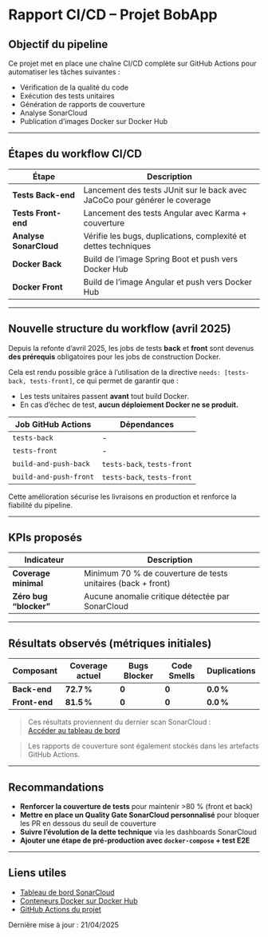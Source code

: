 # Rapport CI/CD – Projet BobApp

## Objectif du pipeline

Ce projet met en place une chaîne CI/CD complète sur GitHub Actions pour automatiser les tâches suivantes :
- Vérification de la qualité du code
- Exécution des tests unitaires
- Génération de rapports de couverture
- Analyse SonarCloud
- Publication d’images Docker sur Docker Hub

---

## Étapes du workflow CI/CD

| Étape                       | Description                                                                 |
|----------------------------|-----------------------------------------------------------------------------|
| **Tests Back-end**         | Lancement des tests JUnit sur le back avec JaCoCo pour générer le coverage |
| **Tests Front-end**        | Lancement des tests Angular avec Karma + couverture                        |
| **Analyse SonarCloud**     | Vérifie les bugs, duplications, complexité et dettes techniques             |
| **Docker Back**            | Build de l’image Spring Boot et push vers Docker Hub                       |
| **Docker Front**           | Build de l’image Angular et push vers Docker Hub                           |

---

## Nouvelle structure du workflow (avril 2025)

Depuis la refonte d’avril 2025, les jobs de tests **back** et **front** sont devenus **des prérequis** obligatoires pour les jobs de construction Docker.

Cela est rendu possible grâce à l’utilisation de la directive `needs: [tests-back, tests-front]`, ce qui permet de garantir que :

- Les tests unitaires passent **avant** tout build Docker.
- En cas d’échec de test, **aucun déploiement Docker ne se produit.**

| Job GitHub Actions        | Dépendances                      |
|---------------------------|----------------------------------|
| `tests-back`              | -                                |
| `tests-front`             | -                                |
| `build-and-push-back`     | `tests-back`, `tests-front`      |
| `build-and-push-front`    | `tests-back`, `tests-front`      |

Cette amélioration sécurise les livraisons en production et renforce la fiabilité du pipeline.

---

## KPIs proposés

| Indicateur                 | Description                                                                 |
|----------------------------|-----------------------------------------------------------------------------|
| **Coverage minimal**       | Minimum 70 % de couverture de tests unitaires (back + front)                |
| **Zéro bug “blocker”**     | Aucune anomalie critique détectée par SonarCloud                            |

---

## Résultats observés (métriques initiales)

| Composant       | Coverage actuel  | Bugs Blocker | Code Smells | Duplications |
|------------------|------------------|--------------|-------------|--------------|
| **Back-end**     | **72.7 %**       | **0**        | **0**       | **0.0 %**     |
| **Front-end**    | **81.5 %**       | **0**        | **0**       | **0.0 %**     |

> Ces résultats proviennent du dernier scan SonarCloud :  
> [Accéder au tableau de bord](https://sonarcloud.io/summary/new_code?id=KevinWlk_Gerez-un-projet-collaboratif-en-int-grant-une-demarche-CI-CD)

> Les rapports de couverture sont également stockés dans les artefacts GitHub Actions.

---

## Recommandations

- **Renforcer la couverture de tests** pour maintenir >80 % (front et back)
- **Mettre en place un Quality Gate SonarCloud personnalisé** pour bloquer les PR en dessous du seuil de couverture
- **Suivre l’évolution de la dette technique** via les dashboards SonarCloud
- **Ajouter une étape de pré-production avec `docker-compose` + test E2E**

---

## Liens utiles

- [Tableau de bord SonarCloud](https://sonarcloud.io/summary/new_code?id=KevinWlk_Gerez-un-projet-collaboratif-en-int-grant-une-demarche-CI-CD)
- [Conteneurs Docker sur Docker Hub](https://hub.docker.com/u/kevinwlk)
- [GitHub Actions du projet](https://github.com/kevinwlk/Gerez-un-projet-collaboratif-en-int-grant-une-demarche-CI-CD/actions)

Dernière mise à jour : 21/04/2025